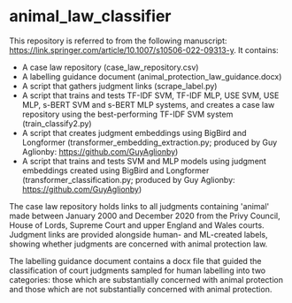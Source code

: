 # animal_law_classifier

This repository is referred to from the following manuscript: https://link.springer.com/article/10.1007/s10506-022-09313-y. It contains:
 - A case law repository (case_law_repository.csv)
 - A labelling guidance document (animal_protection_law_guidance.docx)
 - A script that gathers judgment links (scrape_label.py)
 - A script that trains and tests TF-IDF SVM, TF-IDF MLP, USE SVM, USE MLP, s-BERT SVM and s-BERT MLP systems, and creates a case law repository using the best-performing TF-IDF SVM system (train_classify2.py)
 - A script that creates judgment embeddings using BigBird and Longformer (transformer_embedding_extraction.py; produced by Guy Aglionby: https://github.com/GuyAglionby)
 - A script that trains and tests SVM and MLP models using judgment embeddings created using BigBird and Longformer (transformer_classification.py; produced by Guy Aglionby: https://github.com/GuyAglionby)

The case law repository holds links to all judgments containing 'animal' made between January 2000 and December 2020 from the Privy Council, House of Lords, Supreme Court and upper England and Wales courts. Judgment links are provided alongside human- and ML-created labels, showing whether judgments are concerned with animal protection law.

The labelling guidance document contains a docx file that guided the classification of court judgments sampled for human labelling into two categories: those which are substantially concerned with animal protection and those which are not substantially concerned with animal protection.
